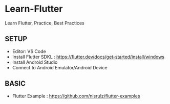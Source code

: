 # Learn-Flutter
Learn Flutter, Practice, Best Practices


## SETUP

* Editor: VS Code
* Install Flutter SDKL : https://flutter.dev/docs/get-started/install/windows
* Install Android Studio
* Connect to Android Emulator/Android Device

## BASIC

* Flutter Example : https://github.com/nisrulz/flutter-examples
